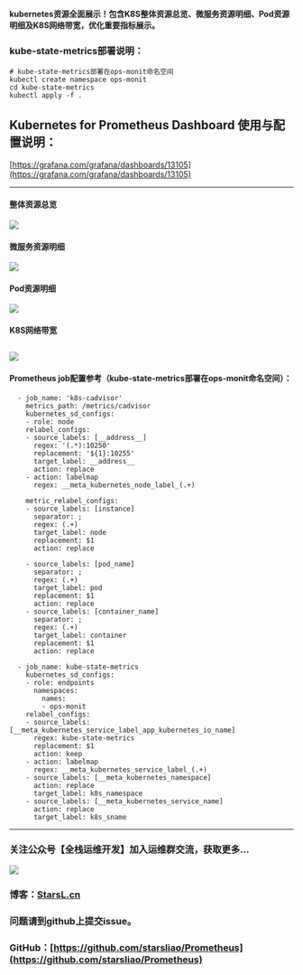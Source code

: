 #### kubernetes资源全面展示！包含K8S整体资源总览、微服务资源明细、Pod资源明细及K8S网络带宽，优化重要指标展示。



### kube-state-metrics部署说明：
```
# kube-state-metrics部署在ops-monit命名空间
kubectl create namespace ops-monit
cd kube-state-metrics
kubectl apply -f .
```
## Kubernetes for Prometheus Dashboard 使用与配置说明：
[https://grafana.com/grafana/dashboards/13105](https://grafana.com/grafana/dashboards/13105)

---
#### 整体资源总览
![](https://grafana.com/api/dashboards/13105/images/9490/image)
#### 微服务资源明细
![](https://grafana.com/api/dashboards/13105/images/9021/image)
#### Pod资源明细
![](https://grafana.com/api/dashboards/13105/images/9022/image)
#### K8S网络带宽
![](https://grafana.com/api/dashboards/13105/images/9023/image)
---
#### Prometheus job配置参考（kube-state-metrics部署在ops-monit命名空间）：
```
  - job_name: 'k8s-cadvisor'
    metrics_path: /metrics/cadvisor
    kubernetes_sd_configs:
    - role: node
    relabel_configs:
    - source_labels: [__address__]
      regex: '(.*):10250'
      replacement: '${1}:10255'
      target_label: __address__
      action: replace
    - action: labelmap
      regex: __meta_kubernetes_node_label_(.+)

    metric_relabel_configs:
    - source_labels: [instance]
      separator: ;
      regex: (.+)
      target_label: node
      replacement: $1
      action: replace

    - source_labels: [pod_name]
      separator: ;
      regex: (.+)
      target_label: pod
      replacement: $1
      action: replace
    - source_labels: [container_name]
      separator: ;
      regex: (.+)
      target_label: container
      replacement: $1
      action: replace

  - job_name: kube-state-metrics
    kubernetes_sd_configs:
    - role: endpoints
      namespaces:
        names:
        - ops-monit
    relabel_configs:
    - source_labels: [__meta_kubernetes_service_label_app_kubernetes_io_name]
      regex: kube-state-metrics
      replacement: $1
      action: keep
    - action: labelmap
      regex: __meta_kubernetes_service_label_(.+)
    - source_labels: [__meta_kubernetes_namespace]
      action: replace
      target_label: k8s_namespace
    - source_labels: [__meta_kubernetes_service_name]
      action: replace
      target_label: k8s_sname
```
---
### 关注公众号【**全栈运维开发**】加入运维群交流，获取更多...
![](https://starsl.cn/static/img/qr.png)
### 博客：[StarsL.cn](https://starsl.cn/)

### 问题请到github上提交issue。
### GitHub：[https://github.com/starsliao/Prometheus](https://github.com/starsliao/Prometheus)
